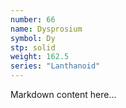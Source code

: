```yaml
---
number: 66
name: Dysprosium
symbol: Dy
stp: solid
weight: 162.5
series: "Lanthanoid"
---
```


Markdown content here...
